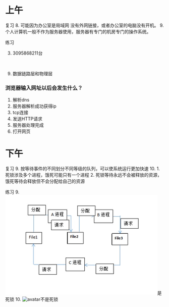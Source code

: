 # 上午
复习
8. 可能因为办公室是局域网 没有外网链接，或者办公室的电脑没有开机。
9. 个人计算机一般不作为服务器使用，服务器有专门的机房专门的操作系统。

练习

3. 3095868211台

<br>

9. 数据链路层和物理层

### 浏览器输入网址以后会发生什么？
1. 解析dns
2. 服务器解析成功获得ip
3. tcp连接
4. 发送HTTP请求
5. 服务器处理完成
6. 打开网页

# 下午
复习
9. 按等待事件的不同划分不同等级的队列，可以使系统运行更加快速
10. 1. 死锁涉及多个进程，饿死可能只有一个进程
    2. 死锁等待永远不会被释放的资源，饿死等待会释放但不会分配给自己的资源
    

练习
9. ![avatar](https://github.com/yangxingchen886/giao/blob/master/images/3.25%E4%BD%9C%E4%B8%9A%E7%BB%83%E4%B9%A09.PNG)是死锁
10. ![avatar](https://github.com/yangxingchen886/giao/blob/master/images/3.25%E4%BD%9C%E4%B8%9A%E7%BB%83%E4%B9%A10.PNG)不是死锁